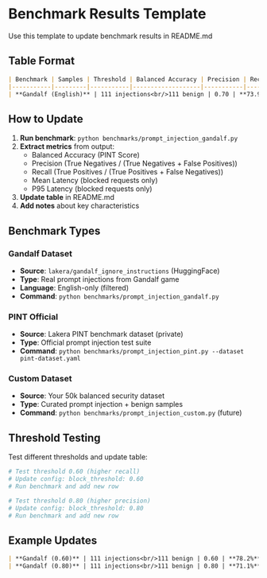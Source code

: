 # Benchmark Results Template

Use this template to update benchmark results in README.md

## Table Format

```markdown
| Benchmark | Samples | Threshold | Balanced Accuracy | Precision | Recall | Mean Latency | P95 Latency | Notes |
|-----------|---------|-----------|-------------------|-----------|--------|--------------|-------------|-------|
| **Gandalf (English)** | 111 injections<br/>111 benign | 0.70 | **73.9%** | **100.0%** | 47.7% | 14.6ms | 19.3ms | Zero false positives<br/>Latency: blocked only |
```

## How to Update

1. **Run benchmark**: `python benchmarks/prompt_injection_gandalf.py`
2. **Extract metrics** from output:
   - Balanced Accuracy (PINT Score)
   - Precision (True Negatives / (True Negatives + False Positives))
   - Recall (True Positives / (True Positives + False Negatives))
   - Mean Latency (blocked requests only)
   - P95 Latency (blocked requests only)
3. **Update table** in README.md
4. **Add notes** about key characteristics

## Benchmark Types

### Gandalf Dataset
- **Source**: `lakera/gandalf_ignore_instructions` (HuggingFace)
- **Type**: Real prompt injections from Gandalf game
- **Language**: English-only (filtered)
- **Command**: `python benchmarks/prompt_injection_gandalf.py`

### PINT Official
- **Source**: Lakera PINT benchmark dataset (private)
- **Type**: Official prompt injection test suite
- **Command**: `python benchmarks/prompt_injection_pint.py --dataset pint-dataset.yaml`

### Custom Dataset
- **Source**: Your 50k balanced security dataset
- **Type**: Curated prompt injection + benign samples
- **Command**: `python benchmarks/prompt_injection_custom.py` (future)

## Threshold Testing

Test different thresholds and update table:

```bash
# Test threshold 0.60 (higher recall)
# Update config: block_threshold: 0.60
# Run benchmark and add new row

# Test threshold 0.80 (higher precision)  
# Update config: block_threshold: 0.80
# Run benchmark and add new row
```

## Example Updates

```markdown
| **Gandalf (0.60)** | 111 injections<br/>111 benign | 0.60 | **78.2%** | **95.5%** | 61.3% | 15.1ms | 20.8ms | Higher recall<br/>Latency: blocked only |
| **Gandalf (0.80)** | 111 injections<br/>111 benign | 0.80 | **71.1%** | **100.0%** | 42.3% | 14.2ms | 18.9ms | Maximum precision<br/>Latency: blocked only |
```
